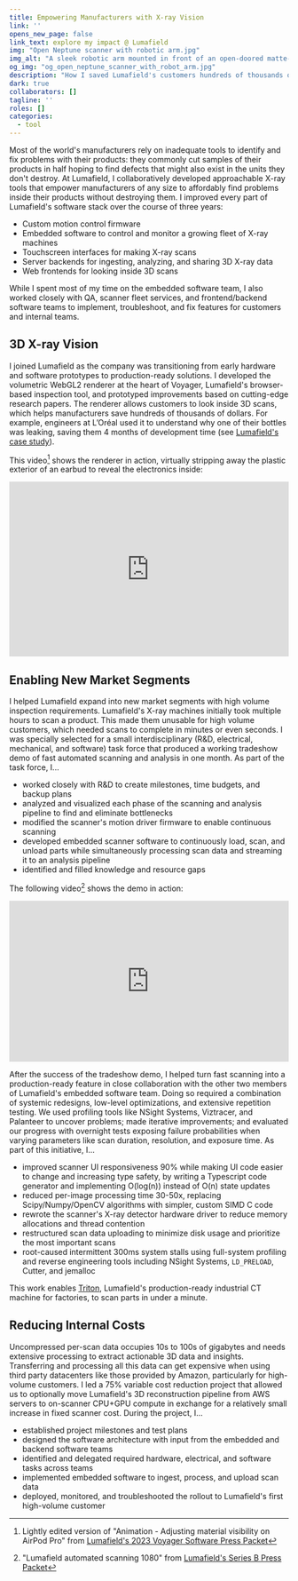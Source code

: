 ```yaml
---
title: Empowering Manufacturers with X-ray Vision
link: ''
opens_new_page: false
link_text: explore my impact @ Lumafield
img: "Open Neptune scanner with robotic arm.jpg"
img_alt: "A sleek robotic arm mounted in front of an open-doored matte-black machine displaying an X-ray of an automotive part on an inset touchscreen prepares to reach for a shelf of similar parts to scan. A nearby graphical analysis dashboard displays quality control results from the past six scanned parts."
og_img: "og_open_neptune_scanner_with_robot_arm.jpg"
description: "How I saved Lumafield's customers hundreds of thousands of dollars and helped the company enter an entirely new market segment."
dark: true
collaborators: []
tagline: ''
roles: []
categories:
  - tool
---
```


Most of the world's manufacturers rely on inadequate tools to identify and fix problems with their products: they commonly cut samples of their products in half hoping to find defects that might also exist in the units they don't destroy. At Lumafield, I collaboratively developed approachable X-ray tools that empower manufacturers of any size to affordably find problems inside their products without destroying them. I improved every part of Lumafield's software stack over the course of three years:
- Custom motion control firmware
- Embedded software to control and monitor a growing fleet of X-ray machines
- Touchscreen interfaces for making X-ray scans
- Server backends for ingesting, analyzing, and sharing 3D X-ray data
- Web frontends for looking inside 3D scans


While I spent most of my time on the embedded software team, I also worked closely with QA, scanner fleet services, and frontend/backend software teams to implement, troubleshoot, and fix features for customers and internal teams.

## 3D X-ray Vision
I joined Lumafield as the company was transitioning from early hardware and software prototypes to production-ready solutions. I developed the volumetric WebGL2 renderer at the heart of Voyager, Lumafield's browser-based inspection tool, and prototyped improvements based on cutting-edge research papers. The renderer allows customers to look inside 3D scans, which helps manufacturers save hundreds of thousands of dollars. For example, engineers at L’Oréal used it to understand why one of their bottles was leaking, saving them 4 months of development time (see [Lumafield's case study](https://web.archive.org/web/20231218221228/https://www.lumafield.com/story/loreal)).

This video[^renderer] shows the renderer in action, virtually stripping away the plastic exterior of an earbud to reveal the electronics inside:
<div style="padding:62.5% 0 0 0;position:relative;">
<iframe src="https://player.vimeo.com/video/896058345?badge=0&title=0&portrait=0&dnt=1&byline=0&autopause=0&player_id=0&app_id=58479" frameborder="0" allow="autoplay; fullscreen; picture-in-picture" style="position:absolute;top:0;left:0;width:100%;height:100%;" title="Adjusting material visibility on AirPod Pro"></iframe></div>

[^renderer]: Lightly edited version of "Animation - Adjusting material visibility on AirPod Pro" from [Lumafield's 2023 Voyager Software Press Packet](https://www.dropbox.com/sh/knqhmuz8qy0zdex/AAC5GHhN5xf5DrtcLmYbE69Ha/Voyager%20software?dl=0&subfolder_nav_tracking=1)

## Enabling New Market Segments
I helped Lumafield expand into new market segments with high volume inspection requirements. Lumafield's X-ray machines initially took multiple hours to scan a product. This made them unusable for high volume customers, which needed scans to complete in minutes or even seconds.
I was specially selected for a small interdisciplinary (R&D, electrical, mechanical, and software) task force that produced a working tradeshow demo of fast automated scanning and analysis in one month. As part of the task force, I...
- worked closely with R&D to create milestones, time budgets, and backup plans
- analyzed and visualized each phase of the scanning and analysis pipeline to find and eliminate bottlenecks
- modified the scanner's motion driver firmware to enable continuous scanning
- developed embedded scanner software to continuously load, scan, and unload parts while simultaneously processing scan data and streaming it to an analysis pipeline
- identified and filled knowledge and resource gaps

The following video[^tradeshow-demo] shows the demo in action:
<div style="padding:57.5% 0 0 0;position:relative;">
<iframe src="https://player.vimeo.com/video/896057184?badge=0&title=0&portrait=0&dnt=1&byline=0&autopause=0&player_id=0&app_id=58479" frameborder="0" allow="autoplay; fullscreen; picture-in-picture" style="position:absolute;top:0;left:0;width:100%;height:100%;" title="Fast Scanning Demo"></iframe></div>

[^tradeshow-demo]: "Lumafield automated scanning 1080" from [Lumafield's Series B Press Packet](https://www.dropbox.com/sh/knqhmuz8qy0zdex/AAB0xOqR0PGN3EHzb-QlJxdla/Series%20B%20press%20packet?dl=0&subfolder_nav_tracking=1)

After the success of the tradeshow demo, I helped turn fast scanning into a production-ready feature in close collaboration with the other two members of Lumafield's embedded software team. Doing so required a combination of systemic redesigns, low-level optimizations, and extensive repetition testing. We used profiling tools like NSight Systems, Viztracer, and Palanteer to uncover problems; made iterative improvements; and evaluated our progress with overnight tests exposing failure probabilities when varying parameters like scan duration, resolution, and exposure time. As part of this initiative, I...
- improved scanner UI responsiveness 90% while making UI code easier to change and increasing type safety, by writing a Typescript code generator and implementing O(log(n)) instead of O(n) state updates
- reduced per-image processing time 30-50x, replacing Scipy/Numpy/OpenCV algorithms with simpler, custom SIMD C code
- rewrote the scanner's X-ray detector hardware driver to reduce memory allocations and thread contention
- restructured scan data uploading to minimize disk usage and prioritize the most important scans
- root-caused intermittent 300ms system stalls using full-system profiling and reverse engineering tools including NSight Systems, `LD_PRELOAD`, Cutter, and jemalloc

This work enables [Triton](https://web.archive.org/web/20231219193002/https://www.lumafield.com/article/introducing-triton-production-ready-automated-ct-inspection), Lumafield's production-ready industrial CT machine for factories, to scan parts in under a minute.

## Reducing Internal Costs
Uncompressed per-scan data occupies 10s to 100s of gigabytes and needs extensive processing to extract actionable 3D data and insights. Transferring and processing all this data can get expensive when using third party datacenters like those provided by Amazon, particularly for high-volume customers. I led a 75% variable cost reduction project that allowed us to optionally move Lumafield's 3D reconstruction pipeline from AWS servers to on-scanner CPU+GPU compute in exchange for a relatively small increase in fixed scanner cost. During the project, I...
- established project milestones and test plans
- designed the software architecture with input from the embedded and backend software teams
- identified and delegated required hardware, electrical, and software tasks across teams
- implemented embedded software to ingest, process, and upload scan data
- deployed, monitored, and troubleshooted the rollout to Lumafield's first high-volume customer
